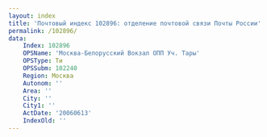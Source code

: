 ```yaml
---
layout: index
title: 'Почтовый индекс 102896: отделение почтовой связи Почты России'
permalink: /102896/
data:
    Index: 102896
    OPSName: 'Москва-Белорусский Вокзал ОПП Уч. Тары'
    OPSType: Ти
    OPSSubm: 102240
    Region: Москва
    Autonom: ''
    Area: ''
    City: ''
    City1: ''
    ActDate: '20060613'
    IndexOld: ''
---
```

